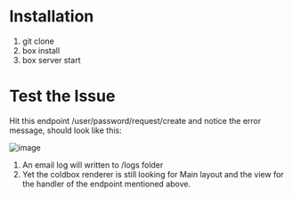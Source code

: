 # Installation

1. git clone
2. box install
3. box server start

# Test the Issue

Hit this endpoint /user/password/request/create and notice the error message, should look like this:

![image](https://user-images.githubusercontent.com/991677/167962704-2c8a5ed4-a491-4c9e-9105-5cb33d73fb1a.png)

1. An email log will written to /logs folder
2. Yet the coldbox renderer is still looking for Main layout and the view for the handler of the endpoint mentioned above.

